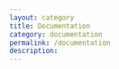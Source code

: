 ```yaml
---
layout: category
title: Documentation
category: documentation
permalink: /documentation
description:
---
```

